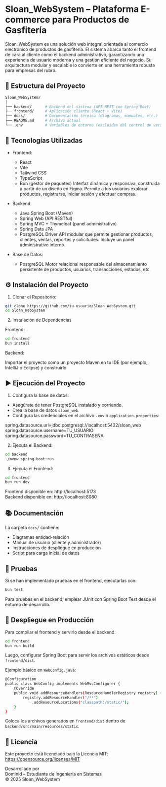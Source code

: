 Sloan_WebSystem – Plataforma E-commerce para Productos de Gasfitería
===================================================================

Sloan_WebSystem es una solución web integral orientada al comercio electrónico de productos de gasfitería. El sistema abarca tanto el frontend de cara al cliente como el backend administrativo, garantizando una experiencia de usuario moderna y una gestión eficiente del negocio. Su arquitectura modular y escalable lo convierte en una herramienta robusta para empresas del rubro.

📁 Estructura del Proyecto
--------------------------
```bash
Sloan_WebSystem/
│
├── backend/      # Backend del sistema (API REST con Spring Boot)
├── frontend/     # Aplicación cliente (React + Vite)
├── docs/         # Documentación técnica (diagramas, manuales, etc.)
├── README.md     # Archivo actual
└── .env          # Variables de entorno (excluidas del control de versiones)
 ```
🔧 Tecnologías Utilizadas
--------------------------
- Frontend:
  - React
  - Vite
  - Tailwind CSS
  - TypeScript
  - Bun (gestor de paquetes)
  Interfaz dinámica y responsiva, construida a partir de un diseño en Figma. Permite a los usuarios explorar productos, registrarse, iniciar sesión y efectuar compras.

- Backend:
  - Java Spring Boot (Maven)
  - Spring Web (API RESTful)
  - Spring MVC + Thymeleaf (panel administrativo)
  - Spring Data JPA
  - PostgreSQL Driver
  API modular que permite gestionar productos, clientes, ventas, reportes y solicitudes. Incluye un panel administrativo interno.

- Base de Datos:
  - PostgreSQL
  Motor relacional responsable del almacenamiento persistente de productos, usuarios, transacciones, estados, etc.

⚙️ Instalación del Proyecto
---------------------------
1. Clonar el Repositorio:
```bash 
git clone https://github.com/tu-usuario/Sloan_WebSystem.git
cd Sloan_WebSystem
```
2. Instalación de Dependencias

Frontend:
```bash 
cd frontend
bun install
```
Backend:

Importar el proyecto como un proyecto Maven en tu IDE (por ejemplo, IntelliJ o Eclipse) y construirlo.

▶️ Ejecución del Proyecto
-------------------------
1. Configura la base de datos:

- Asegúrate de tener PostgreSQL instalado y corriendo.
- Crea la base de datos `sloan_web`.
- Configura las credenciales en el archivo `.env` o `application.properties`:

spring.datasource.url=jdbc:postgresql://localhost:5432/sloan_web  
spring.datasource.username=TU_USUARIO  
spring.datasource.password=TU_CONTRASEÑA  

2. Ejecuta el Backend:
   
```bash 
cd backend  
./mvnw spring-boot:run
 ```
3. Ejecuta el Frontend:
   
```bash 
cd frontend  
bun run dev
```
Frontend disponible en: http://localhost:5173  
Backend disponible en: http://localhost:8080

📚 Documentación
----------------
La carpeta `docs/` contiene:

- Diagramas entidad-relación
- Manual de usuario (cliente y administrador)
- Instrucciones de despliegue en producción
- Script para carga inicial de datos

🧪 Pruebas
----------
Si se han implementado pruebas en el frontend, ejecutarlas con:
```bash 
bun test
```
Para pruebas en el backend, emplear JUnit con Spring Boot Test desde el entorno de desarrollo.

🚀 Despliegue en Producción
---------------------------
Para compilar el frontend y servirlo desde el backend:
```bash 
cd frontend  
bun run build
```
Luego, configurar Spring Boot para servir los archivos estáticos desde `frontend/dist`.

Ejemplo básico en `WebConfig.java`:
```bash
@Configuration  
public class WebConfig implements WebMvcConfigurer {  
    @Override  
    public void addResourceHandlers(ResourceHandlerRegistry registry) {  
        registry.addResourceHandler("/**")  
            .addResourceLocations("classpath:/static/");  
    }  
}
```
Coloca los archivos generados en `frontend/dist` dentro de `backend/src/main/resources/static`.

📌 Licencia
-----------
Este proyecto está licenciado bajo la Licencia MIT: https://opensource.org/licenses/MIT

Desarrollado por  
Dominid – Estudiante de Ingeniería en Sistemas  
© 2025 Sloan_WebSystem
